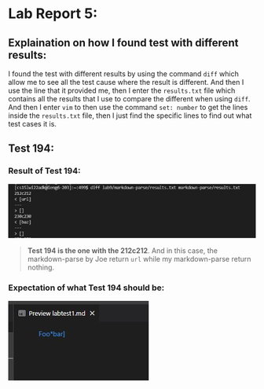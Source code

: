 # Lab Report 5:

## Explaination on how I found test with different results:

I found the test with different results by using the command `diff` which allow me to see all the test cause where the result is different.
And then I use the line that it provided me, then I enter the `results.txt` file which contains all the results that I use to compare the
different when using `diff`. And then I enter `vim` to then use the command `set: number` to get the lines inside the `results.txt` file,
then I just find the specific lines to find out what test cases it is.

## Test 194:

### Result of Test 194:

![Result of Test 194](https://raw.githubusercontent.com/lvuluong/cse15l-lab-reports/main/PicsForLab5/diff.JPG)

> **Test 194 is the one with the 212c212**. And in this case, the markdown-parse by Joe return `url` while my markdown-parse return nothing.


### Expectation of what Test 194 should be:
![Expectation of what Test 194 should be](https://raw.githubusercontent.com/lvuluong/cse15l-lab-reports/main/PicsForLab5/expect1.JPG)

